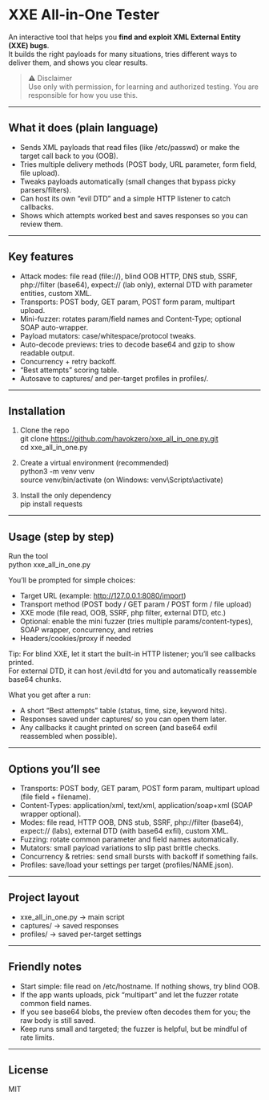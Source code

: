 
# XXE All-in-One Tester

An interactive tool that helps you **find and exploit XML External Entity (XXE) bugs**.  
It builds the right payloads for many situations, tries different ways to deliver them, and shows you clear results.

> ⚠️ Disclaimer  
> Use only with permission, for learning and authorized testing. You are responsible for how you use this.

---

## What it does (plain language)

- Sends XML payloads that read files (like /etc/passwd) or make the target call back to you (OOB).
- Tries multiple delivery methods (POST body, URL parameter, form field, file upload).
- Tweaks payloads automatically (small changes that bypass picky parsers/filters).
- Can host its own “evil DTD” and a simple HTTP listener to catch callbacks.
- Shows which attempts worked best and saves responses so you can review them.

---

## Key features

- Attack modes: file read (file://), blind OOB HTTP, DNS stub, SSRF, php://filter (base64), expect:// (lab only), external DTD with parameter entities, custom XML.
- Transports: POST body, GET param, POST form param, multipart upload.
- Mini-fuzzer: rotates param/field names and Content-Type; optional SOAP auto-wrapper.
- Payload mutators: case/whitespace/protocol tweaks.
- Auto-decode previews: tries to decode base64 and gzip to show readable output.
- Concurrency + retry backoff.
- “Best attempts” scoring table.
- Autosave to captures/ and per-target profiles in profiles/.

---

## Installation

1) Clone the repo  
    git clone https://github.com/havokzero/xxe_all_in_one.py.git  
    cd xxe_all_in_one.py

2) Create a virtual environment (recommended)  
    python3 -m venv venv  
    source venv/bin/activate    (on Windows: venv\Scripts\activate)

3) Install the only dependency  
    pip install requests

---

## Usage (step by step)

Run the tool  
    python xxe_all_in_one.py

You’ll be prompted for simple choices:
- Target URL (example: http://127.0.0.1:8080/import)
- Transport method (POST body / GET param / POST form / file upload)
- XXE mode (file read, OOB, SSRF, php filter, external DTD, etc.)
- Optional: enable the mini fuzzer (tries multiple params/content-types), SOAP wrapper, concurrency, and retries
- Headers/cookies/proxy if needed

Tip: For blind XXE, let it start the built-in HTTP listener; you’ll see callbacks printed.  
For external DTD, it can host /evil.dtd for you and automatically reassemble base64 chunks.

What you get after a run:
- A short “Best attempts” table (status, time, size, keyword hits).
- Responses saved under captures/ so you can open them later.
- Any callbacks it caught printed on screen (and base64 exfil reassembled when possible).

---

## Options you’ll see

- Transports: POST body, GET param, POST form param, multipart upload (file field + filename).
- Content-Types: application/xml, text/xml, application/soap+xml (SOAP wrapper optional).
- Modes: file read, HTTP OOB, DNS stub, SSRF, php://filter (base64), expect:// (labs), external DTD (with base64 exfil), custom XML.
- Fuzzing: rotate common parameter and field names automatically.
- Mutators: small payload variations to slip past brittle checks.
- Concurrency & retries: send small bursts with backoff if something fails.
- Profiles: save/load your settings per target (profiles/NAME.json).

---

## Project layout

- xxe_all_in_one.py  → main script  
- captures/          → saved responses  
- profiles/          → saved per-target settings

---

## Friendly notes

- Start simple: file read on /etc/hostname. If nothing shows, try blind OOB.
- If the app wants uploads, pick “multipart” and let the fuzzer rotate common field names.
- If you see base64 blobs, the preview often decodes them for you; the raw body is still saved.
- Keep runs small and targeted; the fuzzer is helpful, but be mindful of rate limits.

---

## License

MIT
